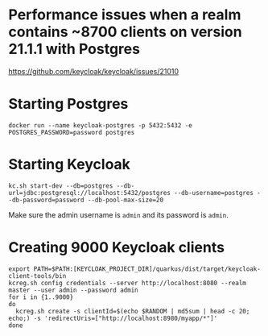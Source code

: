 # Performance issues when a realm contains ~8700 clients on version 21.1.1 with Postgres

https://github.com/keycloak/keycloak/issues/21010

# Starting Postgres

```shell
docker run --name keycloak-postgres -p 5432:5432 -e POSTGRES_PASSWORD=password postgres
```

# Starting Keycloak

```shell
kc.sh start-dev --db=postgres --db-url=jdbc:postgresql://localhost:5432/postgres --db-username=postgres --db-password=password --db-pool-max-size=20
```

Make sure the admin username is `admin` and its password is `admin`.

# Creating 9000 Keycloak clients

```shell
export PATH=$PATH:[KEYCLOAK_PROJECT_DIR]/quarkus/dist/target/keycloak-client-tools/bin
kcreg.sh config credentials --server http://localhost:8080 --realm master --user admin --password admin
for i in {1..9000}
do
  kcreg.sh create -s clientId=$(echo $RANDOM | md5sum | head -c 20; echo;) -s 'redirectUris=["http://localhost:8980/myapp/*"]'
done
```
